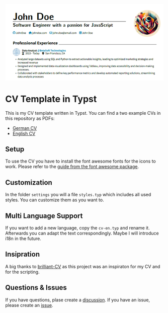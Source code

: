 ![alt text](media/image.png)

# CV Template in Typst

This is my CV template written in Typst. You can find a two example CVs in this repository as PDFs:

- [German CV](cv-de.pdf)
- [English CV](cv-de.typ)

## Setup

To use the CV you have to install the font awesome fonts for the icons to work. Please refer to the [guide from the font awesome package](https://github.com/duskmoon314/typst-fontawesome).

## Customization

In the folder `settings` you will a file `styles.typ` which includes all used styles. You can customize them as you want to.

## Multi Language Support

If you want to add a new language, copy the `cv-en.typ` and rename it. Afterwards you can adapt the text correspondingly. Maybe I will introduce i18n in the future.

## Insipration

A big thanks to [brilliant-CV](https://github.com/mintyfrankie/brilliant-CV) as this project was an inspiraton for my CV and for the scripting.

## Questions & Issues

If you have questions, plase create a [discussion](https://github.com/AnsgarLichter/cv-typst-template/discussions).
If you have an issue, please create an [issue](https://github.com/AnsgarLichter/cv-typst-template/issues).
